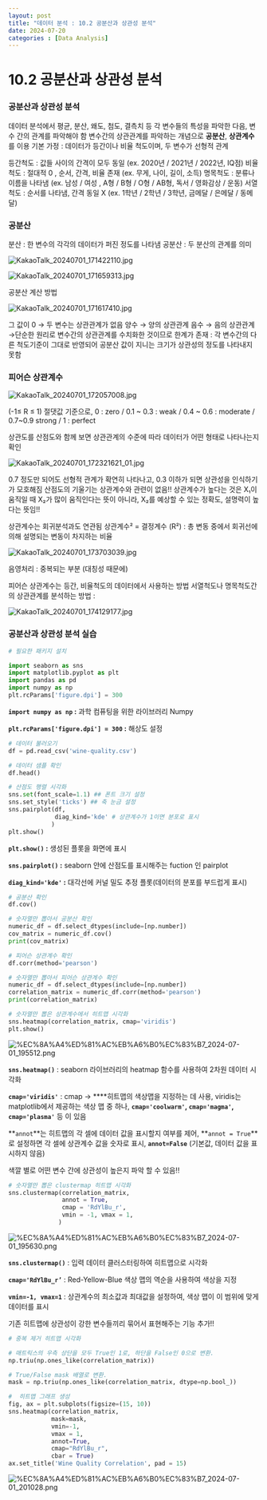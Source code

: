 ```yaml
---
layout: post
title: "데이터 분석 : 10.2 공분산과 상관성 분석"
date: 2024-07-20 
categories : [Data Analysis]
---
```


# 10.2 공분산과 상관성 분석

### 공분산과 상관성 분석

데이터 분석에서 평균, 분산, 왜도, 첨도, 결측치 등 각 변수들의 특성을 파악한 다음, 변수 간의 관계를 파악해야 함
변수간의 상관관계를 파악하는 개념으로 **공분산**, **상관계수**를 이용
기본 가정 : 데이터가 등간이나 비율 척도이며, 두 변수가 선형적 관계

등간척도 : 값들 사이의 간격이 모두 동일 (ex. 2020년 / 2021년 / 2022년, IQ점)
비율척도 : 절대적 0 , 순서, 간격, 비율 존재 (ex. 무게, 나이, 길이, 소득)
명목척도 : 분류나 이름을 나타냄 (ex. 남성 / 여성 , A형 / B형 / O형 / AB형, 독서 / 영화감상 / 운동)
서열척도 : 순서를 나타냄, 간격 동일 X (ex. 1학년 / 2학년 / 3학년, 금메달 / 은메달 / 동메달)

### 공분산

분산 : 한 변수의 각각의 데이터가 퍼진 정도를 나타냄
공분산 : 두 분산의 관계를 의미

![KakaoTalk_20240701_171422110.jpg](/assets/img/posts/10.2/KakaoTalk_20240701_171422110.jpg)

![KakaoTalk_20240701_171659313.jpg](/assets/img/posts/10.2/KakaoTalk_20240701_171659313.jpg)

공분산 계산 방법

![KakaoTalk_20240701_171617410.jpg](/assets/img/posts/10.2/KakaoTalk_20240701_171617410.jpg)

그 값이 0 → 두 변수는 상관관계가 없음
양수 → 양의 상관관계
음수 → 음의 상관관계
→단순한 원리로 변수간의 상관관계를 수치화한 것이므로 한계가 존재 : 각 변수간의 다른 척도기준이 그대로 반영되어 공분산 값이 지니는 크기가 상관성의 정도를 나타내지 못함

### 피어슨 상관계수

![KakaoTalk_20240701_172057008.jpg](/assets/img/posts/10.2/KakaoTalk_20240701_172057008.jpg)

(-1≤ R ≤ 1)           절댓값 기준으로, 
0 : zero / 0.1 ~ 0.3 : weak / 0.4 ~ 0.6 : moderate / 0.7~0.9 strong / 1 : perfect

상관도를 산점도와 함께 보면 상관관계의 수준에 따라 데이터가 어떤 형태로 나타나는지 확인

![KakaoTalk_20240701_172321621_01.jpg](/assets/img/posts/10.2/KakaoTalk_20240701_172321621_01.jpg)

0.7 정도만 되어도 선형적 관계가 확연히 나타나고, 0.3 이하가 되면 상관성을 인식하기가 모호해짐
산점도의 기울기는 상관계수와 관련이 없음!!
상관계수가 높다는 것은 X₁이 움직일 때 X₂가 많이 움직인다는 뜻이 아니라, X₂를 예상할 수 있는 정확도, 설명력이 높다는 뜻임!!

상관계수는 회귀분석과도 연관됨 
상관계수²  = 결정계수 (R²) : 총 변동 중에서 회귀선에 의해 설명되는 변동이 차지하는 비율

![KakaoTalk_20240701_173703039.jpg](/assets/img/posts/10.2/KakaoTalk_20240701_173703039.jpg)

음영처리 : 중복되는 부분 (대칭성 때문에)

피어슨 상관계수는 등간, 비율척도의 데이터에서 사용하는 방법
서열척도나 명목척도간의 상관관계를 분석하는 방법 :

![KakaoTalk_20240701_174129177.jpg](/assets/img/posts/10.2/KakaoTalk_20240701_174129177.jpg)

### 공분산과 상관성 분석 실습

```python
# 필요한 패키지 설치

import seaborn as sns
import matplotlib.pyplot as plt
import pandas as pd
import numpy as np
plt.rcParams['figure.dpi'] = 300
```

**`import numpy as np` :** 과학 컴퓨팅을 위한 라이브러리 Numpy

**`plt.rcParams['figure.dpi'] = 300` :** 해상도 설정

```python
# 데이터 불러오기
df = pd.read_csv('wine-quality.csv')

# 데이터 샘플 확인
df.head()
```

```python
# 산점도 행렬 시각화
sns.set(font_scale=1.1) ## 폰트 크기 설정
sns.set_style('ticks') ## 축 눈금 설정
sns.pairplot(df,
             diag_kind='kde' # 상관계수가 1이면 분포로 표시
            )
plt.show()
```

**`plt.show()` :** 생성된 플롯을 화면에 표시

**`sns.pairplot()` :** seaborn 안에 산점도를 표시해주는 fuction 인 pairplot

**`diag_kind='kde'` :** 대각선에 커널 밀도 추정 플롯(데이터의 분포를 부드럽게 표시)

```python
# 공분산 확인
df.cov()

# 숫자열만 뽑아서 공분산 확인
numeric_df = df.select_dtypes(include=[np.number])
cov_matrix = numeric_df.cov()
print(cov_matrix)

```

```python
# 피어슨 상관계수 확인
df.corr(method='pearson')

# 숫자열만 뽑아서 피어슨 상관계수 확인
numeric_df = df.select_dtypes(include=[np.number])
correlation_matrix = numeric_df.corr(method='pearson')
print(correlation_matrix)
```

```python
# 숫자열만 뽑은 상관계수에서 히트맵 시각화
sns.heatmap(correlation_matrix, cmap='viridis')
plt.show()
```

![%EC%8A%A4%ED%81%AC%EB%A6%B0%EC%83%B7_2024-07-01_195512.png](/assets/img/posts/10.2/%EC%8A%A4%ED%81%AC%EB%A6%B0%EC%83%B7_2024-07-01_195512.png)

**`sns.heatmap()`** : seaborn 라이브러리의 heatmap 함수를 사용하여 2차원 데이터 시각화

**`cmap='viridis'`** : cmap → ****히트맵의 색상맵을 지정하는 데 사용, viridis는 matplotlib에서 제공하는 색상 맵 중 하나, **`cmap='coolwarm'`, `cmap='magma'`, `cmap='plasma'`** 등 이 있음

**`annot`**는 히트맵의 각 셀에 데이터 값을 표시할지 여부를 제어, **`annot = True`**로 설정하면 각 셀에 상관계수 값을 숫자로 표시, **`annot=False`** (기본값, 데이터 값을 표시하지 않음)

색깔 별로 어떤 변수 간에 상관성이 높은지 파악 할 수 있음!!

```python
# 숫자열만 뽑은 clustermap 히트맵 시각화
sns.clustermap(correlation_matrix, 
               annot = True,      
               cmap = 'RdYlBu_r',  
               vmin = -1, vmax = 1,
              )
```

![%EC%8A%A4%ED%81%AC%EB%A6%B0%EC%83%B7_2024-07-01_195630.png](/assets/img/posts/10.2/%EC%8A%A4%ED%81%AC%EB%A6%B0%EC%83%B7_2024-07-01_195630.png)

**`sns.clustermap()`** : 입력 데이터 클러스터링하여 히트맵으로 시각화

**`cmap='RdYlBu_r’`** : Red-Yellow-Blue 색상 맵의 역순을 사용하여 색상을 지정

**`vmin=-1, vmax=1`** : 상관계수의 최소값과 최대값을 설정하여, 색상 맵이 이 범위에 맞게 데이터를 표시

기존 히트맵에 상관성이 강한 변수들끼리 묶어서 표현해주는 기능 추가!!

```python
# 중복 제거 히트맵 시각화

# 매트릭스의 우측 상단을 모두 True인 1로, 하단을 False인 0으로 변환.
np.triu(np.ones_like(correlation_matrix))

# True/False mask 배열로 변환.
mask = np.triu(np.ones_like(correlation_matrix, dtype=np.bool_))

#  히트맵 그래프 생성
fig, ax = plt.subplots(figsize=(15, 10))
sns.heatmap(correlation_matrix, 
            mask=mask, 
            vmin=-1, 
            vmax = 1, 
            annot=True, 
            cmap="RdYlBu_r", 
            cbar = True)
ax.set_title('Wine Quality Correlation', pad = 15)
```

![%EC%8A%A4%ED%81%AC%EB%A6%B0%EC%83%B7_2024-07-01_201028.png](/assets/img/posts/10.2/%EC%8A%A4%ED%81%AC%EB%A6%B0%EC%83%B7_2024-07-01_201028.png)
